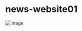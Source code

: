 # news-website01
![image](https://github.com/sohamrishi/news-website01/assets/115031252/fb010e77-198a-4277-a76b-96c15870c598)
